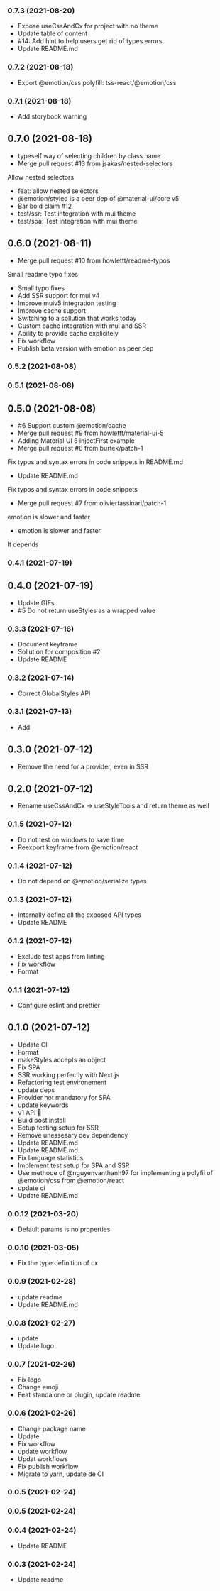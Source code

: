 ### **0.7.3** (2021-08-20)  
  
- Expose useCssAndCx for project with no theme  
- Update table of content  
- #14: Add hint to help users get rid of types errors  
- Update README.md    
  
### **0.7.2** (2021-08-18)  
  
- Export @emotion/css polyfill: tss-react/@emotion/css    
  
### **0.7.1** (2021-08-18)  
  
- Add storybook warning    
  
## **0.7.0** (2021-08-18)  
  
- typeself way of selecting children by class name  
- Merge pull request #13 from jsakas/nested-selectors

Allow nested selectors  
- feat: allow nested selectors  
- @emotion/styled is a peer dep of @material-ui/core v5  
- Bar bold claim #12  
- test/ssr: Test integration with mui theme  
- test/spa: Test integration with mui theme    
  
## **0.6.0** (2021-08-11)  
  
- Merge pull request #10 from howlettt/readme-typos

Small readme typo fixes  
- Small typo fixes  
- Add SSR support for mui v4  
- Improve muiv5 integration testing  
- Improve cache support  
- Switching to a sollution that works today  
- Custom cache integration with mui and SSR  
- Ability to provide cache explicitely  
- Fix workflow  
- Publish beta version with emotion as peer dep    
  
### **0.5.2** (2021-08-08)  
  
  
  
### **0.5.1** (2021-08-08)  
  
  
  
## **0.5.0** (2021-08-08)  
  
- #6 Support custom @emotion/cache  
- Merge pull request #9 from howlettt/material-ui-5  
- Adding Material UI 5 injectFirst example  
- Merge pull request #8 from burtek/patch-1

Fix typos and syntax errors in code snippets in README.md  
- Update README.md

Fix typos and syntax errors in code snippets  
- Merge pull request #7 from oliviertassinari/patch-1

emotion is slower and faster  
- emotion is slower and faster

It depends    
  
### **0.4.1** (2021-07-19)  
  
  
  
## **0.4.0** (2021-07-19)  
  
- Update GIFs  
- #5 Do not return useStyles as a wrapped value    
  
### **0.3.3** (2021-07-16)  
  
- Document keyframe  
- Sollution for composition #2  
- Update README    
  
### **0.3.2** (2021-07-14)  
  
- Correct GlobalStyles API    
  
### **0.3.1** (2021-07-13)  
  
- Add <GlobalStyles>    
  
## **0.3.0** (2021-07-12)  
  
- Remove the need for a provider, even in SSR    
  
## **0.2.0** (2021-07-12)  
  
- Rename useCssAndCx -> useStyleTools and return theme as well    
  
### **0.1.5** (2021-07-12)  
  
- Do not test on windows to save time  
- Reexport keyframe from @emotion/react    
  
### **0.1.4** (2021-07-12)  
  
- Do not depend on @emotion/serialize types    
  
### **0.1.3** (2021-07-12)  
  
- Internally define all the exposed API types  
- Update README    
  
### **0.1.2** (2021-07-12)  
  
- Exclude test apps from linting  
- Fix workflow  
- Format    
  
### **0.1.1** (2021-07-12)  
  
- Configure eslint and prettier    
  
## **0.1.0** (2021-07-12)  
  
- Update CI  
- Format  
- makeStyles accepts an object  
- Fix SPA  
- SSR working perfectly with Next.js  
- Refactoring test environement  
- update deps  
- Provider not mandatory for SPA  
- update keywords  
- v1 API 🚀  
- Build post install  
- Setup testing setup for SSR  
- Remove unessesary dev dependency  
- Update README.md  
- Update README.md  
- Fix language statistics  
- Implement test setup for SPA and SSR  
- Use methode of @nguyenvanthanh97 for implementing a polyfil of @emotion/css from @emotion/react  
- update ci  
- Update README.md    
  
### **0.0.12** (2021-03-20)  
  
- Default params is no properties    
  
### **0.0.10** (2021-03-05)  
  
- Fix the type definition of cx    
  
### **0.0.9** (2021-02-28)  
  
- update readme  
- Update README.md    
  
### **0.0.8** (2021-02-27)  
  
- update  
- Update logo    
  
### **0.0.7** (2021-02-26)  
  
- Fix logo  
- Change emoji  
- Feat standalone or plugin, update readme    
  
### **0.0.6** (2021-02-26)  
  
- Change package name  
- Update  
- Fix workflow  
- update workflow  
- Updat workflows  
- Fix publish workflow  
- Migrate to yarn, update de CI    
  
### **0.0.5** (2021-02-24)  
  
  
  
### **0.0.5** (2021-02-24)  
  
  
  
### **0.0.4** (2021-02-24)  
  
- Update README    
  
### **0.0.3** (2021-02-24)  
  
- Update readme    
  
